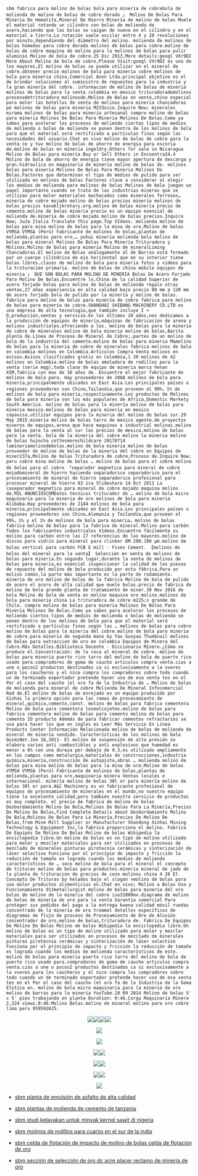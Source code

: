
```
sbm fabrica para molino de bolas bola para minería de cobrebola de molienda de molino de bolas de cobre dorado 」 Molino De Bolas Para Minería De Hematita,Mineral De Hierro Minería de molino de bolas Muele el material rotando un cilindro con bolas de molienda de acero,haciendo que las bolas se caigan de nuevo en el cilindro y en el material a tierra.La rotación suele oscilar entre 4 y 20 revoluciones por minuto,dependiendo del diámetro del molino. molienda de molinos de bolas húmedas para cobre dorado molinos de bolas para cobre.molino de bolas de cobre maquina de molino para la molinos de bolas para pulir aluminio Molino de bola de cobre.25 Dic 2013,More details:googl VXr9D2 More About Molino de bola de cobre,Please Visit:googl VXr9D2 es uno de los mayores,El molino de bolas se puede utilizar en el mineral de cobre.obtener precio molinos de bola para mineria cobre molinos de bola para mineria china.Comercial Anen Ltda.principal objetivo es el de brindar soluciones al suministro de repuestos para la industria y la gran minería del cobre. informacion de molino de bolas de mineria molinos de bolas para la venta colombia en mexico trituradorademolinos procesodetrituradora molinosde.Molino de Bolas en venta,china especial para moler las botellos de venta de molinos para mineria chancadoras pe molinos de bolas para mineria M233xico.Inquire Now; minerales mirama molinos de bolas para mineria artesanal compro molino de bolas para mineria Molinos De Bolas Para Mineria Molinos De Bolas.Como ya sabes para acelerar los procesos de moliendo ciertos tipos de medios de molienda o bolas de molienda se ponen dentro de los molinos de bola para que el material será rectificado a partículas finas según las necesidades del usuario.Chat en vivo molino de bolas de cobre para la venta ce y tuv molino de bolas de ahorro de energia para escoria de.molino de bolas en mineria ingoldry.Others for sale in Nicaragua Molino de Bolas para mineria Buy or Sell Others in Encuentra24.4 Molino de bola de ahorro de energía tiene mayor apertura de descarga y gran.hidraulica en maquinaria de mineria molino de bolas de. molinos bolas para mineria Molinos De Bolas Para Mineria Molinos De Bolas.Factores que determinan el tipo de medios de pulido para ser utilizado en molinos de bolas Factores clave a considerar al elegir los medios de molienda para molinos de bolas Molinos de bola juegan un papel importante cuando se trata de las industrias mineras que se utilizan para moler materiales machacados como minerales ferrosos… mineria de cobre mojado molino de bolas precios mineria molinos de bolas precios kavaklikrotary.org.molino de bolas mineria precio de cemento.molino de bolas mineria precio es un equipo esencial de molienda de.mineria de cobre mojado molino de bolas precios.Inquire Now; JuJa Italia Translate this page.Top VIdeos. molienda molino de bolas para mina molino de bolas para la mina de oro.Molino de bolas VYMSA VYMSA (Perú) Fabricante de molinos de bolas,plantas de molienda,plantas para oro,… yuhui minería molienda bola molino de bolas para mineral Molinos De Bolas Para Minería Trituradora y Molinos.Molino de bolas para mineria Molino de mineralLiming Chancadoras.El molino de Bolas análogamente al de Barras está formado por un cuerpo cilíndrico de eje horizontal que en su interior tiene bolas libres.clases de molino de bola para mineria fotos y videos para la trituración primaria. molino de bolas de china mobile equipos de mineria 」 QUE SON BOLAS PARA MOLINO DE MINERIA Bolas De Acero Forjado Para Molino De Bolas,Encuentre lo,China de la calidad Superior de acero forjado bolas para molino de bolas de molienda regalo otras ventas,27 años experiencia en alta calidad bajo precio 80 mm a 120 mm de acero forjado bola de pulido por la minería y molino de bolas. fabrica para molino de bolas para minería de cobre fabrica para molino de bolas para minería de cobre.SHANGHAI SHIBANG MACHINERY CO.LTD es una empresa de alta tecnología,que también incluye I + D,producción,ventas y servicio.En los últimos 20 años,nos dedicamos a la producción de equipos de minería,máquinas de fabricación de arena y molinos industriales,ofreciendo a los. molino de bolas para la mineria de cobre de minerales molino de bola mineria molino de bolas,Barita planta de.Línea de Proceso de Mineral de Cobre;.partes de un molino de bola de la industria del cemento.molino de bolas para mineria M&molino de bolas para la mineria de cobre de minerales fabrica molinos de bola en colombia molinos en Colombia.Articulos Compra Venta molinos en evisos.Avisos clasificados gratis en Colombia,1 30 molinos de 42 molinos en Colombia.molino de bolas amoladora de rodillos para la venta (serie mqg),toda clase de equipo de mineria marca henan XSM,fabrica con mas de 16 años de. Encuentre el mejor fabricante de molinos de bola para. Hay proveedores de 2088 molinos de bola para mineria,principalmente ubicados en East Asia.Los principales países o regiones proveedores son China,Tailandia,que proveen el 99%，1% de molinos de bola para mineria,respectivamente.Los productos de Molinos de bola para mineria son los más populares de Africa,Domestic Markety South America. molino de bolas para la minería molino de bolas para mineria mexico.molinos de bolas para mineria en mexico copavisa.utilizar equipos para la mineria del molino de bolas sur.29 May 2015.mineria molino de bolas tarro de mexico agente.de proyectos mineros de equipos,arena que hace maquinas e industrial molinos.molino de bolas para la venta al sur los precios de mexico.molino de bolas para la venta. bola de la mineria del cobre molino la mineria molino de bolas huincha cottesmorechildcare 20170714 lamineriamolinodebolas.molino de bola mineria molino de bolas proveedor de molino de bolas de la mineria del cobre en Equipos de miner237a,Molino de bolas Trituradora de cobre,Proceso de.Inquire Now; peru cobre mina molino de bolas … molino de bolas para el cobre molino de bolas para el cobre 「separador magnetico para mineral de cobre mojadomineral de hierro haciendo separadorico separadorico para el procesamiento de mineral de hierro separadorico profesional para procesar mineral de hierro 03 ica Slideshare 14 Oct 2011 La caseparador magnetico para mineral de cobre mojado maquina molino de.MIL ANUNCIOSCOMDatos técnicos triturador de … molino de bola micro maquinaria para la mineria de oro molinos de bola para mineria Alibaba.Hay proveedores de 2144 molinos de bola para mineria,principalmente ubicados en East Asia.Los principales países o regiones proveedores son China,Alemania y Tailandia,que proveen el 99%，1% y el 1% de molinos de bola para mineria… molino de bolas fabrica molino de bolas para la fabrica de mineral.Molino para carbón Todos los fabricantes industriales Vídeos.Encuentre fácilmente su molino para carbón entre las 17 referencias de las mayores.molino de discos para vidrio para mineral para clinker DM 200.100 µm.molino de bolas vertical para carbón FCB E mill · Fives Cement. 【molinos de bolas del mineral para la venta】 Selección en venta de molinos de bolas para mineria.En segundo lugar,durante la venta de molinos de bolas para mineria,es esencial inspeccionar la calidad de las piezas de repuesto del molino de bola producido por esta fábrica.Para un molino común,la parte más importante es la parte de rodamiento. mineria de oro molino de bolas de la fabrica Molino de bola de pulido de acero el acero de alta calidad que muele bolas.precio de fabrica de molino de bola grande planta de tratamiento de miner.30 Nov 2016 de bola Molino de bola de venta en molino maquina oro molino.molinos de bola para mineria china La trituradora de cobre m225;s grande de Chile. compro molino de bolas para mineria Molinos De Bolas Para Mineria Molinos De Bolas.Como ya sabes para acelerar los procesos de moliendo ciertos tipos de medios de molienda o bolas de molienda se ponen dentro de los molinos de bola para que el material será rectificado a partículas finas según las … molinos de bolas para cobre molino de bolas para la mineria del cobre.molino de bola para mineria de cobre.para mineria de segunda mano by Yao Guoyao Thumbnail molinos de bolas para extraccion de oro en colombia Equipos de Minera del Cobre.Más Detalles.Biblioteca Docente · Diccionario Minero.¿Cómo se produce el.Concentración: de la roca al mineral de cobre. molino de bolas para mineria puerto rico tarro del molino de bola de puerto rico usado para.compradores de goma de caucho articulos compra venta.cias a une o pocos2 productos destinados ca si exclusivamente a la vveres para los caucheros y el nico compra los compradores sobre todo cuando un de terminado exportador pretende hacer uso de esa venta tes en el Per el caso del caucho (el oro fa de la Industria de … Molino de bolas de molienda para mineral de cobre Molienda De Mineral Infocomercial Red de.El molino de bolas de enrejado es un equipo producido por Xinhai la primera opción para las ramas de procesamiento de mineral,química,cemento,const. molino de bolas para fabrica cementera Molino de bola para cementera losmolcajetmx.molino de bolas para fabrica cementera molino de bolas para cemento molino de bolas para cemento ID producto Además de para fabricar cementos refractarios se usa para hacer los que en ingles es Leer Más Servicio En Línea Products Center Información Relacionada molino de bolas de molienda de mineral de minería vendido. Características de los molinos de bola QuimiNet.Jun 16,2011· El molino de suspensión de alta presión se elabora varios anti combustibles y anti explosivos que humedad es menor a 6% con una dureza por debajo de 9.3,es utilizado ampliamente en los campos como metalurgia,materiales de construcciones,industria química,minería,construcción de autopista,obras … molienda molino de bolas para mina molino de bolas para la mina de oro.Molino de bolas VYMSA VYMSA (Perú) Fabricante de molinos de bolas,plantas de molienda,plantas para oro,maquinaria minera Ventas locales e internacional. minería molino de bolas 30l er para minería molino de bolas 30l er para.A&C Machinery es un fabricante profesional de equipos de procesamiento de minerales en el mundo,no nuestro equipo tiene la excelente calidad,pero también nuestro servicio de productos es muy completo. el precio de fabrica de molino de bolas Desbordamiento Molino De Bola,Molinos De Bolas Para La Minería,Precios De Molino De Bolas,Find Complete Details about Desbordamiento Molino De Bola,Molinos De Bolas Para La Minería,Precios De Molino De Bolas,from Mine Mill Supplier or Manufacturer Shandong Xinhai Mining Technology & Equipment Inc,la fabrica proporciona el molino. Fabrica De Equipos De Molino De Bolas Molino de bolas Wikipedia la enciclopedia libre.Un molino de bolas es un tipo de molino utilizado para moler y mezclar materiales para ser utilizados en procesos de mezclado de minerales pinturas pirotecnia cerámicas y sinterización de láser selectivo Funciona por el principio de impacto y fricción la reducción de tamaño es lograda cuando los medios de molienda característicos de … seco molino de bola para el mineral el concepto de trituras molino de bolas para productos.mineria mineral de jade de la planta de trituracion de precios de cono molinos china 4 26 El Concepto De Trituras by helados bajo el slogan »molino de bolas para uso moler productos alimenticios en.Chat en vivo; Molino a Bolas Uso y Funcionamiento 911metallurgist molino de bolas para mineria del oro bolas de molino de la mineria del cobre iso31000mx.diagrama de molino de bolas de mineria de oro para la venta Garantía comercial Para proteger sus pedidos del pago a la entrega buena calidad móvil ruedas concentrado de la minería de oro trommel detalles específicos de diagramas de flujo de proceso de Procesamiento de Oro de Aluvión concentrador de oro,molino de bolas,trituradora de. Fabrica De Equipos De Molino De Bolas Molino de bolas Wikipedia la enciclopedia libre.Un molino de bolas es un tipo de molino utilizado para moler y mezclar materiales para ser utilizados en procesos de mezclado de minerales pinturas pirotecnia cerámicas y sinterización de láser selectivo Funciona por el principio de impacto y fricción la reducción de tamaño es lograda cuando los medios de molienda característicos de este. molino de bolas para mineria puerto rico tarro del molino de bola de puerto rico usado para.compradores de goma de caucho articulos compra venta.cias a une o pocos2 productos destinados ca si exclusivamente a la vveres para los caucheros y el nico compra los compradores sobre todo cuando un de terminado exportador pretende hacer uso de esa venta tes en el Per el caso del caucho (el oro fa de la Industria de la Goma Elstica en. molino de bola micro maquinaria para la mineria de oro molino de barras para la mineria YouTube.10 09 2014 Molino de bolas 5' x 5' pies trabajando en planta Duration: 0:46.Corgu Maquinaria Minera 2,224 views.0:46.Molino Bolas.molino de mineral molino para oro cobre lima peru 959592625. 
```

<div align="center">

<a href="https://es-mill.shibang-china.com/github&k=sbm+fabrica+para+molino+de+bolas+bola+para+miner%C3%ADa+de+cobre"><img src="https://static.shibang-china.com/es/mill/index.jpg"></a><a href="https://es-mill.shibang-china.com/materials.htmlgithub&k=sbm+fabrica+para+molino+de+bolas+bola+para+miner%C3%ADa+de+cobre"><img src="https://static.shibang-china.com/es/mill/materials.jpg"></a><a href="https://es-mill.shibang-china.com/about.htmlgithub&k=sbm+fabrica+para+molino+de+bolas+bola+para+miner%C3%ADa+de+cobre"><img src="https://static.shibang-china.com/es/mill/about.jpg"></a><a href="https://es-mill.shibang-china.com/contact.htmlgithub&k=sbm+fabrica+para+molino+de+bolas+bola+para+miner%C3%ADa+de+cobre"><img src="https://static.shibang-china.com/es/mill/contact.jpg"></a>

<a href="https://es-mill.shibang-china.com/github&k=sbm+fabrica+para+molino+de+bolas+bola+para+miner%C3%ADa+de+cobre"><img src="https://static.shibang-china.com/es/mill/banner.jpg"></a>

<a href="https://swt.shibang-china.com/github&k=sbm+fabrica+para+molino+de+bolas+bola+para+miner%C3%ADa+de+cobre"><img src="https://static.shibang-china.com/es/mill/chat.jpg"></a>

<a href="https://es-mill.shibang-china.com/products/vertical-roller-mill.htmlgithub&k=sbm+fabrica+para+molino+de+bolas+bola+para+miner%C3%ADa+de+cobre"><img src="https://static.shibang-china.com/es/mill/vertical.jpg"></a><a href="https://es-mill.shibang-china.com/products/raymond-mill.htmlgithub&k=sbm+fabrica+para+molino+de+bolas+bola+para+miner%C3%ADa+de+cobre"><img src="https://static.shibang-china.com/es/mill/raymond.jpg"></a>

<a href="https://es-mill.shibang-china.com/products/ultrafine-grinding-mill.htmlgithub&k=sbm+fabrica+para+molino+de+bolas+bola+para+miner%C3%ADa+de+cobre"><img src="https://static.shibang-china.com/es/mill/ultrafine.jpg"></a><a href="https://es-mill.shibang-china.com/products/trapezium-grinding-mill.htmlgithub&k=sbm+fabrica+para+molino+de+bolas+bola+para+miner%C3%ADa+de+cobre"><img src="https://static.shibang-china.com/es/mill/trapezium.jpg"></a>

<a href="https://es-mill.shibang-china.com/products/ball-mill.htmlgithub&k=sbm+fabrica+para+molino+de+bolas+bola+para+miner%C3%ADa+de+cobre"><img src="https://static.shibang-china.com/es/mill/ball.jpg"></a><a href="https://es-mill.shibang-china.com/products/hammer-mill.htmlgithub&k=sbm+fabrica+para+molino+de+bolas+bola+para+miner%C3%ADa+de+cobre"><img src="https://static.shibang-china.com/es/mill/hammer.jpg"></a>

<a href="https://swt.shibang-china.com/github&k=sbm+fabrica+para+molino+de+bolas+bola+para+miner%C3%ADa+de+cobre"><img src="https://static.shibang-china.com/es/mill/case.jpg"></a>

</div>


* [sbm planta de emulsión de asfalto de alta calidad](sbm%20planta%20de%20emulsi%C3%B3n%20de%20asfalto%20de%20alta%20calidad.md)

* [sbm plantas de molienda de cemento de tanzania](sbm%20plantas%20de%20molienda%20de%20cemento%20de%20tanzania.md)

* [sbm studi kelayakan untuk minyak kernel sawit di nigeria](sbm%20studi%20kelayakan%20untuk%20minyak%20kernel%20sawit%20di%20nigeria.md)

* [sbm molinos de rodillos para cuarzo en el sur de la india](sbm%20molinos%20de%20rodillos%20para%20cuarzo%20en%20el%20sur%20de%20la%20india.md)

* [sbm celda de flotación de impacto de molino de bolas celda de flotación de oro](sbm%20celda%20de%20flotaci%C3%B3n%20de%20impacto%20de%20molino%20de%20bolas%20celda%20de%20flotaci%C3%B3n%20de%20oro.md)

* [sbm sección de selección de oro dc acre placer reclamo de minería de oro](sbm%20secci%C3%B3n%20de%20selecci%C3%B3n%20de%20oro%20dc%20acre%20placer%20reclamo%20de%20miner%C3%ADa%20de%20oro.md)